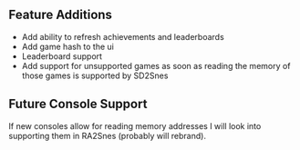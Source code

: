 ## Feature Additions

* Add ability to refresh achievements and leaderboards
* Add game hash to the ui
* Leaderboard support
* Add support for unsupported games as soon as reading the memory of those games is supported by SD2Snes

## Future Console Support

If new consoles allow for reading memory addresses I will look into supporting them in RA2Snes (probably will rebrand).
